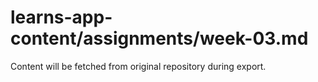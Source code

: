 # learns-app-content/assignments/week-03.md

Content will be fetched from original repository during export.